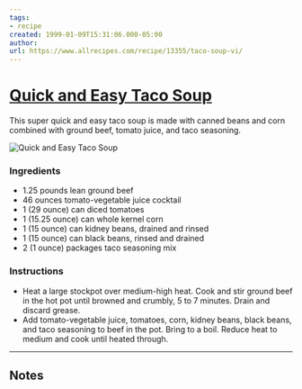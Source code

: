 ```yaml
---
tags: 
- recipe 
created: 1999-01-09T15:31:06.000-05:00
author: 
url: https://www.allrecipes.com/recipe/13355/taco-soup-vi/ 
---
```


# [Quick and Easy Taco Soup ](https://www.allrecipes.com/recipe/13355/taco-soup-vi/)

This super quick and easy taco soup is made with canned beans and corn combined with ground beef, tomato juice, and taco seasoning.

![Quick and Easy Taco Soup ](https://www.allrecipes.com/thmb/BSfufKWWc3V-rfJv-wd2h_3G59g=/1500x0/filters:no_upscale():max_bytes(150000):strip_icc()/1682920-146d2371b2e24a52a9357e4ca7fb1084.jpg)

### Ingredients

- 1.25 pounds lean ground beef
- 46 ounces tomato-vegetable juice cocktail
- 1 (29 ounce) can diced tomatoes
- 1 (15.25 ounce) can whole kernel corn
- 1 (15 ounce) can kidney beans, drained and rinsed
- 1 (15 ounce) can black beans, rinsed and drained
- 2 (1 ounce) packages taco seasoning mix

### Instructions

- Heat a large stockpot over medium-high heat. Cook and stir ground beef in the hot pot until browned and crumbly, 5 to 7 minutes. Drain and discard grease.
- Add tomato-vegetable juice, tomatoes, corn, kidney beans, black beans, and taco seasoning to beef in the pot. Bring to a boil. Reduce heat to medium and cook until heated through.

-----

## Notes
